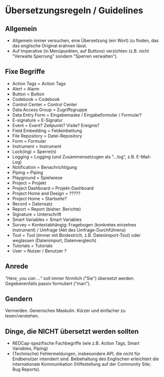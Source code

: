# Übersetzungsregeln / Guidelines

## Allgemein

- Allgemein immer versuchen, eine Übersetzung (ein Wort) zu finden, das das englische Original erahnen lässt.
- Auf Imperative (in Menüpunkten, auf Buttons) verzichten (z.B. nicht "Verwalte Sperrung" sondern "Sperren verwalten").


## Fixe Begriffe

- Action Tags = Action Tags
- Alert = Alarm
- Button = Button
- Codebook = Codebook
- Control Center = Control Center
- Data Access Group = Zugriffsgruppe
- Data Entry Form = Eingabemaske / Eingabeformular / Formular?
- E-signature = E-Signatur
- Event = Event? Zeitpunkt? Visite? Ereignis?
- Field Embedding = Feldeinbettung
- File Repository = Datei-Repository
- Form = Formular
- Instrument = Instrument
- Lock(ing) = Sperre(n)
- Logging = Logging (und Zusammensetzugen als "...log", z.B. E-Mail-Log)
- Notification = Benachrichtigung
- Piping = Piping
- Playground = Spielwiese
- Project = Projekt
- Project Dashboard = Projekt-Dashboard
- Project Home and Design = ?????
- Project Home = Startseite?
- Record = Datensatz
- Report = Report (bisher: Berichte)
- Signature = Unterschrift
- Smart Variables = Smart Variables
- Survey = Kontextabhängig: Fragebogen (konkretes einzelnes Instrument) / Umfrage (Akt des Umfrage-Durchführens)
- Tool = Tool (immer mit Bindestrich, z.B. Datenimport-Tool) oder weglassen (Datenimport, Datenvergleich)
- Tutorials = Tutorials
- User = Nutzer / Benutzer ?


## Anrede

_"Here, you can ..."_ soll immer förmlich ("Sie") übersetzt werden. Gegebenenfalls passiv formuliert ("man").

## Gendern

Vermeiden. Generisches Maskulin. Kürzer und einfacher zu lesen/verstehen.

## Dinge, die NICHT übersetzt werden sollten

- REDCap-spezifische Fachbegriffe (wie z.B. Action Tags, Smart Variables, Piping)
- (Technische) Fehlermeldungen, insbesondere API, die nicht für Endbenutzer intendiert sind. Beibehaltung des Englischen erleichtert die internationale Kommunikation (Hilfestellung auf der Community Site; Bug Reports).



